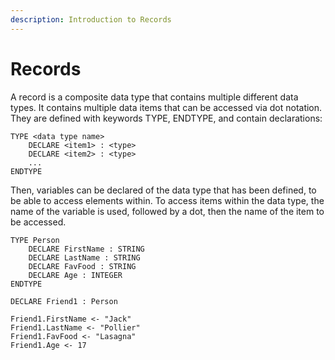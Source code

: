 ```yaml
---
description: Introduction to Records
---
```


# Records

A record is a composite data type that contains multiple different data types. It contains multiple data items that can be accessed via dot notation. They are defined with keywords TYPE, ENDTYPE, and contain declarations:

```
TYPE <data type name>
    DECLARE <item1> : <type>
    DECLARE <item2> : <type>
    ...
ENDTYPE
```

Then, variables can be declared of the data type that has been defined, to be able to access elements within. To access items within the data type, the name of the variable is used, followed by a dot, then the name of the item to be accessed.

```
TYPE Person
    DECLARE FirstName : STRING
    DECLARE LastName : STRING
    DECLARE FavFood : STRING
    DECLARE Age : INTEGER
ENDTYPE

DECLARE Friend1 : Person

Friend1.FirstName <- "Jack"
Friend1.LastName <- "Pollier"
Friend1.FavFood <- "Lasagna"
Friend1.Age <- 17
```
